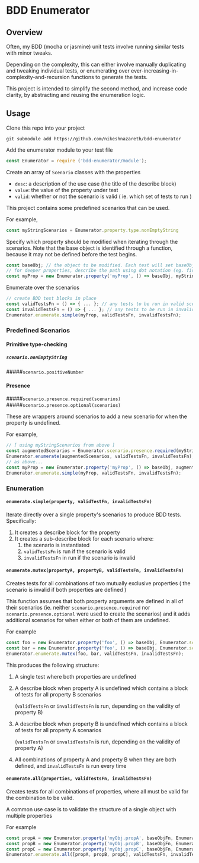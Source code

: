 # BDD Enumerator

## Overview

Often, my BDD (mocha or jasmine) unit tests involve running similar tests with minor tweaks.

Depending on the complexity, this can either involve manually duplicating and tweaking individual tests,
or enumerating over ever-increasing-in-complexity-and-recursion functions to generate the tests.

This project is intended to simplify the second method, and increase code clarity, by abstracting and reusing
the enumeration logic.

## Usage

Clone this repo into your project
```
git submodule add https://github.com/nikeshnazareth/bdd-enumerator
```
  
  
Add the enumerator module to your test file
```javascript
const Enumerator = require ('bdd-enumerator/module');
```
  
Create an array of `Scenario` classes with the properties
* `desc`: a description of the use case (the title of the describe block)
* `value`: the value of the property under test
* `valid`: whether or not the scenario is valid ( ie. which set of tests to run )

This project contains some predefined scenarios that can be used. 

For example,
```javascript
const myStringScenarios = Enumerator.property.type.nonEmptyString
```

Specify which property should be modified when iterating through the scenarios.
Note that the base object is identified through a function, because it may not be defined before the test begins.
```javascript
const baseObj; // the object to be modified. Each test will set baseObj.myProp to the scenario value
// for deeper properties, describe the path using dot notation (eg. firstlevel.intermediate.myProp)
const myProp = new Enumerator.property('myProp', () => baseObj, myStringScenarios);
```
  
Enumerate over the scenarios
```javascript
// create BDD test blocks in place
const validTestsFn = () => { ... }; // any tests to be run in valid scenarios
const invalidTestsFn = () => { ... }; // any tests to be run in invalid scenarios
Enumerator.enumerate.simple(myProp, validTestsFn, invalidTestsFn); 
```

### Predefined Scenarios

#### Primitive type-checking
##### `scenario.nonEmptyString`
#####`scenario.positiveNumber`

#### Presence
#####`scenario.presence.required(scenarios)`
#####`scenario.presence.optional(scenarios)`

These are wrappers around scenarios to add a new scenario for when the property is undefined.

For example,
```javascript
// [ using myStringScenarios from above ]
const augmentedScenarios = Enumerator.scenario.presence.required(myStringScenarios); 
Enumerator.enumerate(augmentedScenarios, validTestsFn, invalidTestsFn);
// as above...
const myProp = new Enumerator.property('myProp', () => baseObj, augmentedScenarios);
Enumerator.enumerate.simple(myProp, validTestsFn, invalidTestsFn); 
```

### Enumeration
#### `enumerate.simple(property, validTestFn, invalidTestsFn)`

Iterate directly over a single property's scenarios to produce BDD tests. Specifically:
1. It creates a describe block for the property
1. It creates a sub-describe block for each scenario where:
   1. the scenario is instantiated
   1. `validTestsFn` is run if the scenario is valid
   1. `invalidTestsFn` in run if the scenario is invalid

#### `enumerate.mutex(propertyA, propertyB, validTestsFn, invalidTestsFn)`

Creates tests for all combinations of two mutually exclusive properties 
( the scenario is invalid if both properties are defined )

This function assumes that both property arguments are defined in all of their scenarios
(ie. neither `scenario.presence.required` nor `scenario.presence.optional` were used to create the scenarios)
and it adds additional scenarios for when either or both of them are undefined.

For example
```javascript
const foo = new Enumerator.property('foo', () => baseObj, Enumerator.scenario.nonEmptyString);
const bar = new Enumerator.property('foo', () => baseObj, Enumerator.scenario.positiveNumber);
Enumerator.enumerate.mutex(foo, bar, validTestsFn, invalidTestsFn);
```

This produces the following structure:
1. A single test where both properties are undefined

1. A describe block when property A is undefined which contains a block of tests for all property B scenarios 

   (`validTestsFn` or `invalidTestsFn` is run, depending on the validity of property B)
   
1. A describe block when property B is undefined which contains a block of tests for all property A scenarios 

   (`validTestsFn` or `invalidTestsFn` is run, depending on the validity of property A)
   
1. All combinations of property A and property B when they are both defined, and `invalidTestsFn` is run every time

#### `enumerate.all(properties, validTestsFn, invalidTestsFn)`

Creates tests for all combinations of properties, where all must be valid for the combination to be valid.

A common use case is to validate the structure of a single object with multiple properties

For example
```javascript
const propA = new Enumerator.property('myObj.propA', baseObjFn, Enumerator.scenario.positiveNumber);
const propB = new Enumerator.property('myObj.propB', baseObjFn, Enumerator.scenario.nonEmptyString);
const propC = new Enumerator.property('myObj.propC', baseObjFn, Enumerator.scenario.nonEmptyString);
Enumerator.enumerate.all([propA, propB, propC], validTestsFn, invalidTestsFn);
``` 